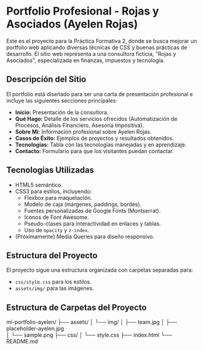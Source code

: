 # Portfolio Profesional - Rojas y Asociados (Ayelen Rojas)

Este es el proyecto para la Práctica Formativa 2, donde se busca mejorar un portfolio web aplicando diversas técnicas de CSS y buenas prácticas de desarrollo.
El sitio web representa a una consultora ficticia, "Rojas y Asociados", especializada en finanzas, impuestos y tecnología.

## Descripción del Sitio

El portfolio está diseñado para ser una carta de presentación profesional e incluye las siguientes secciones principales:

* **Inicio:** Presentación de la consultora.
* **Qué Hago:** Detalle de los servicios ofrecidos (Automatización de Procesos, Análisis Financiero, Asesoría Impositiva).
* **Sobre Mí:** Información profesional sobre Ayelen Rojas.
* **Casos de Éxito:** Ejemplos de proyectos y resultados obtenidos.
* **Tecnologías:** Tabla con las tecnologías manejadas y en aprendizaje.
* **Contacto:** Formulario para que los visitantes puedan contactar.

## Tecnologías Utilizadas

* HTML5 semántico.
* CSS3 para estilos, incluyendo:
    * Flexbox para maquetación.
    * Modelo de caja (márgenes, paddings, bordes).
    * Fuentes personalizadas de Google Fonts (Montserrat).
    * Iconos de Font Awesome.
    * Pseudo-clases para interactividad en enlaces y tablas.
    * Uso de `opacity` y `z-index`.
* (Próximamente) Media Queries para diseño responsivo.

## Estructura del Proyecto

El proyecto sigue una estructura organizada con carpetas separadas para:
* `css/style.css` para los estilos.
* `assets/img/` para las imágenes.

## Estructura de Carpetas del Proyecto

mi-portfolio-ayelen/
├── assets/
│   └── img/
│       ├── team.jpg
│       ├── placeholder-ayelen.jpg  
│       └── sample.png
├── css/
│   └── style.css
├── index.html
└── README.md
